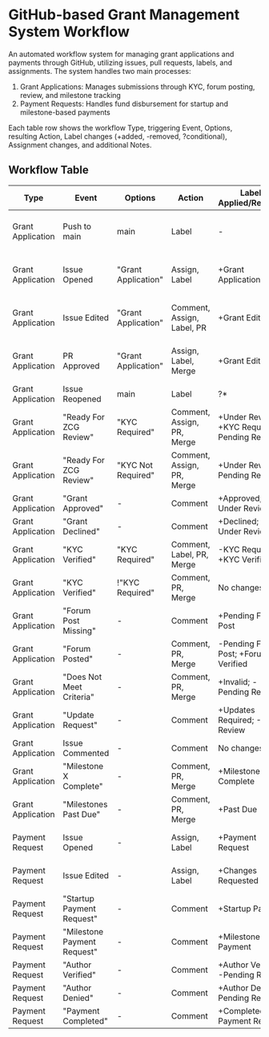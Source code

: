 # GitHub-based Grant Management System Workflow

An automated workflow system for managing grant applications and payments through GitHub, utilizing issues, pull requests, labels, and assignments. The system handles two main processes:

1. Grant Applications: Manages submissions through KYC, forum posting, review, and milestone tracking
2. Payment Requests: Handles fund disbursement for startup and milestone-based payments

Each table row shows the workflow Type, triggering Event, Options, resulting Action, Label changes (+added, -removed, ?conditional), Assignment changes, and additional Notes.

## Workflow Table

| Type             | Event                 | Options                 | Action                | Labels Applied/Removed                           | Assignments             | Notes                                         |
|------------------|-----------------------|-------------------------|-----------------------|-------------------------------------------------|--------------------------|-----------------------------------------------|
| Grant Application | Push to main           | main                     | Label                 | -                                               | No change               | Validates all open Grant Application issue labels |
| Grant Application | Issue Opened           | "Grant Application"      | Assign, Label         | +Grant Application                              | Assigns to ZCG Admin     | Automatic processing of new applications         |
| Grant Application | Issue Edited           | "Grant Application"      | Comment, Assign, Label, PR | +Grant Edited                                   | Assigns to: Original Authors, ZCG Admin | Creates PR to track changes                  |
| Grant Application | PR Approved            | "Grant Application"      | Assign, Label, Merge  | +Grant Edited                                   | Assigns to: Original Authors, ZCG Admin | Merges PR and updates grant issue           |
| Grant Application | Issue Reopened         | main                     | Label                 | ?*                                            | No change               | Ensures proper label state                        |
| Grant Application | "Ready For ZCG Review" | "KYC Required"          | Comment, Assign, PR, Merge | +Under Review; +KYC Required; -Pending Review    | Assigns to ZCG Review Team | KYC pathway                                      |
| Grant Application | "Ready For ZCG Review" | "KYC Not Required"    | Comment, Assign, PR, Merge | +Under Review; -Pending Review                | Assigns to ZCG Review Team | Non-KYC pathway                                  |
| Grant Application | "Grant Approved"       | -                        | Comment               | +Approved; -Under Review                      | No change               | Final approval                                    |
| Grant Application | "Grant Declined"       | -                        | Comment               | +Declined; -Under Review                      | No change               | Rejection notification                           |
| Grant Application | "KYC Verified"         | "KYC Required"          | Comment, Label, PR, Merge | -KYC Required; +KYC Verified                | No change               | KYC completion processing                        |
| Grant Application | "KYC Verified"         | !"KYC Required"         | Comment, PR, Merge    | No changes                                   | No change               | Invalid state handling                            |
| Grant Application | "Forum Post Missing"   | -                        | Comment               | +Pending Forum Post                        | No change               | Forum requirement notification                   |
| Grant Application | "Forum Posted"         | -                        | Comment, PR, Merge    | -Pending Forum Post; +Forum Verified           | No change               | Forum verification                               |
| Grant Application | "Does Not Meet Criteria" | -                      | Comment, PR, Merge    | +Invalid; -Pending Review                      | No change               | Requirement failure handling                    |
| Grant Application | "Update Request"       | -                        | Comment               | +Updates Required; -Under Review               | Assigns back to Author  | Request for changes                              |
| Grant Application | Issue Commented        | -                        | Comment               | No changes                               | No change               | General communication                            |
| Grant Application | "Milestone X Complete" | -                        | Comment, PR, Merge    | +Milestone X Complete                       | No change               | Milestone tracking                               |
| Grant Application | "Milestones Past Due"  | -                        | Comment, PR, Merge    | +Past Due                                  | No change               | Deadline tracking                                |
| Payment Request   | Issue Opened           | -                        | Assign, Label         | +Payment Request                           | Assigns to ZCG Finance Team | New payment processing                           |
| Payment Request   | Issue Edited           | -                        | Assign, Label         | +Changes Requested                       | Reassigns to ZCG Finance Team | Payment modification handling                 |
| Payment Request   | "Startup Payment Request" | -                      | Comment               | +Startup Payment                         | No change               | Initial funding process                          |
| Payment Request   | "Milestone Payment Request" | -                    | Comment               | +Milestone Payment                     | No change               | Progress payment process                         |
| Payment Request   | "Author Verified"      | -                        | Comment               | +Author Verified; -Pending Review            | No change               | Identity confirmation                            |
| Payment Request   | "Author Denied"        | -                        | Comment               | +Author Denied; -Pending Review              | No change               | Identity rejection                               |
| Payment Request   | "Payment Completed"    | -                        | Comment               | +Completed; -Payment Request               | No change               | Payment confirmation                             |
